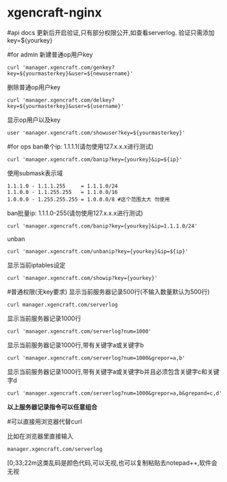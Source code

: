 xgencraft-nginx
===============

#api docs
更新后开启验证,只有部分权限公开,如查看serverlog.
验证只需添加key=${yourkey}

#for admin
新建普通op用户key

    curl 'manager.xgencraft.com/genkey?key=${yourmasterkey}&user=${newusername}'

删除普通op用户key

    curl 'manager.xgencraft.com/delkey?key=${yourmasterkey}&user=${username}'
    
显示op用户以及key

    user 'manager.xgencraft.com/showuser?key=${yourmasterkey}'
    
    
#for ops
ban单个ip: 1.1.1.1(请勿使用127.x.x.x进行测试)

    curl 'manager.xgencraft.com/banip?key={yourkey}&ip=${ip}'

使用submask表示域

    1.1.1.0 - 1.1.1.255     = 1.1.1.0/24
    1.1.0.0 - 1.1.255.255   = 1.1.0.0/16
    1.0.0.0 - 1.255.255.255 = 1.0.0.0/8 #这个范围太大 勿使用

ban批量ip: 1.1.1.0-255(请勿使用127.x.x.x进行测试)

    curl 'manager.xgencraft.com/banip?key={yourkey}&ip=1.1.1.0/24'

unban

    curl 'manager.xgencraft.com/unbanip?key={yourkey}&ip=${ip}'

显示当前iptables设定

    curl 'manager.xgencraft.com/showip?key={yourkey}'

#普通权限(无key要求)
显示当前服务器记录500行(不输入数量默认为500行)

    curl manager.xgencraft.com/serverlog

显示当前服务器记录1000行

    curl 'manager.xgencraft.com/serverlog?num=1000'
    
显示当前服务器记录1000行,带有关键字a或关键字b

    curl 'manager.xgencraft.com/serverlog?num=1000&grepor=a,b'
    
显示当前服务器记录1000行,带有关键字a或关键字b并且必须包含关键字c和关键字d

    curl 'manager.xgencraft.com/serverlog?num=1000&grepor=a,b&grepand=c,d'

**以上服务器记录指令可以任意组合**

#可以直接用浏览器代替curl

比如在浏览器里直接输入

    manager.xgencraft.com/serverlog

[0;33;22m这类乱码是颜色代码,可以无视,也可以复制粘贴去notepad++,软件会无视
